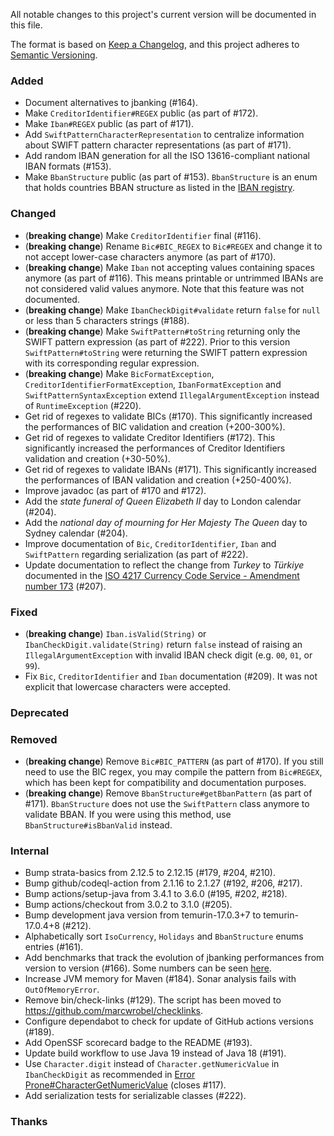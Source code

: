All notable changes to this project's current version will be documented in this file.

The format is based on [Keep a Changelog](https://keepachangelog.com/en/1.0.0/), and this project adheres
to [Semantic Versioning](https://semver.org/spec/v2.0.0.html).

### Added

- Document alternatives to jbanking (#164).
- Make `CreditorIdentifier#REGEX` public (as part of #172).
- Make `Iban#REGEX` public (as part of #171).
- Add `SwiftPatternCharacterRepresentation` to centralize information about SWIFT pattern character representations (as
  part of #171).
- Add random IBAN generation for all the ISO 13616-compliant national IBAN formats (#153).
- Make `BbanStructure` public (as part of #153). `BbanStructure` is an enum that holds countries BBAN structure as
  listed in the [IBAN registry](https://www.iso13616.org).

### Changed

- (**breaking change**) Make `CreditorIdentifier` final (#116).
- (**breaking change**) Rename `Bic#BIC_REGEX` to `Bic#REGEX` and change it to not accept lower-case characters anymore
  (as part of #170).
- (**breaking change**) Make `Iban` not accepting values containing spaces anymore (as part of #116). This means
  printable or untrimmed IBANs are not considered valid values anymore. Note that this feature was not documented.
- (**breaking change**) Make `IbanCheckDigit#validate` return `false` for `null` or less than 5 characters strings
  (#188).
- (**breaking change**) Make `SwiftPattern#toString` returning only the SWIFT pattern expression (as part of #222).
  Prior to this version `SwiftPattern#toString` were returning the SWIFT pattern expression with its corresponding
  regular expression.
- (**breaking change**) Make `BicFormatException`, `CreditorIdentifierFormatException`, `IbanFormatException` and
  `SwiftPatternSyntaxException` extend `IllegalArgumentException` instead of `RuntimeException` (#220).
- Get rid of regexes to validate BICs (#170). This significantly increased the performances of BIC validation and
  creation (+200-300%).
- Get rid of regexes to validate Creditor Identifiers (#172). This significantly increased the performances of
  Creditor Identifiers validation and creation (+30-50%).
- Get rid of regexes to validate IBANs (#171). This significantly increased the performances of IBAN validation and
  creation (+250-400%).
- Improve javadoc (as part of #170 and #172).
- Add the _state funeral of Queen Elizabeth II_ day to London calendar (#204).
- Add the _national day of mourning for Her Majesty The Queen_ day to Sydney calendar (#204).
- Improve documentation of `Bic`, `CreditorIdentifier`, `Iban` and `SwiftPattern` regarding serialization (as part of
  #222).
- Update documentation to reflect the change from _Turkey_ to _Türkiye_ documented in the [ISO 4217 Currency Code
  Service - Amendment number 173](https://www.six-group.com/en/products-services/financial-information/data-standards.html)
  (#207).

### Fixed

- (**breaking change**) `Iban.isValid(String)` or `IbanCheckDigit.validate(String)` return `false` instead of raising an
  `IllegalArgumentException` with invalid IBAN check digit (e.g. `00`, `01`, or `99`).
- Fix `Bic`, `CreditorIdentifier` and `Iban` documentation (#209). It was not explicit that lowercase characters were
  accepted.

### Deprecated

### Removed

- (**breaking change**) Remove `Bic#BIC_PATTERN` (as part of #170). If you still need to use the BIC regex, you may
  compile the pattern from `Bic#REGEX`, which has been kept for compatibility and documentation purposes.
- (**breaking change**) Remove `BbanStructure#getBbanPattern` (as part of #171). `BbanStructure` does not use the
  `SwiftPattern` class anymore to validate BBAN. If you were using this method, use `BbanStructure#isBbanValid` instead.

### Internal

- Bump strata-basics from 2.12.5 to 2.12.15 (#179, #204, #210).
- Bump github/codeql-action from 2.1.16 to 2.1.27 (#192, #206, #217).
- Bump actions/setup-java from 3.4.1 to 3.6.0 (#195, #202, #218).
- Bump actions/checkout from 3.0.2 to 3.1.0 (#205).
- Bump development java version from temurin-17.0.3+7 to temurin-17.0.4+8 (#212).
- Alphabetically sort `IsoCurrency`, `Holidays` and `BbanStructure` enums entries (#161).
- Add benchmarks that track the evolution of jbanking performances from version to version (#166). Some numbers can be
  seen [here](benchmarks/README.md).
- Increase JVM memory for Maven (#184). Sonar analysis fails with `OutOfMemoryError`.
- Remove bin/check-links (#129). The script has been moved to https://github.com/marcwrobel/checklinks.
- Configure dependabot to check for update of GitHub actions versions (#189).
- Add OpenSSF scorecard badge to the README (#193).
- Update build workflow to use Java 19 instead of Java 18 (#191).
- Use `Character.digit` instead of `Character.getNumericValue` in `IbanCheckDigit` as recommended in
  [Error Prone#CharacterGetNumericValue](https://errorprone.info/bugpattern/CharacterGetNumericValue) (closes #117).
- Add serialization tests for serializable classes (#222).

### Thanks
